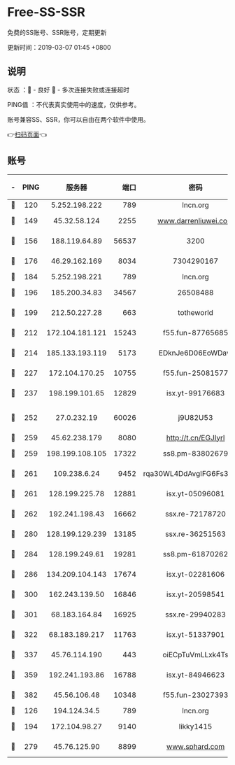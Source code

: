 # Free-SS-SSR

免费的SS账号、SSR账号，定期更新

更新时间：2019-03-07 01:45 +0800

## 说明

状态     ：🙂 - 良好 🙁 - 多次连接失败或连接超时

PING值   ：不代表真实使用中的速度，仅供参考。

账号兼容SS、SSR，你可以自由在两个软件中使用。

👉[扫码页面](https://liesauer.github.io/Free-SS-SSR/)👈

## 账号

|-|PING|服务器|端口|密码|加密方式|区域|
|:----:|:----:|:-----:|-----:|:----:|:----:|:----:|
|🙂|120|5.252.198.222|789|lncn.org|rc4|JP|
|🙂|149|45.32.58.124|2255|www.darrenliuwei.com|aes-256-cfb|JP|
|🙂|156|188.119.64.89|56537|3200|aes-256-cfb|RU|
|🙂|176|46.29.162.169|8034|7304290167|aes-256-cfb|RU|
|🙂|184|5.252.198.221|789|lncn.org|rc4|JP|
|🙂|196|185.200.34.83|34567|26508488|aes-256-cfb|US|
|🙂|199|212.50.227.28|663|totheworld|aes-256-cfb|US|
|🙂|212|172.104.181.121|15243|f55.fun-87765685|aes-256-cfb|SG|
|🙂|214|185.133.193.119|5173|EDknJe6D06EoWDaw|aes-256-cfb|US|
|🙂|227|172.104.170.25|10755|f55.fun-25081577|aes-256-cfb|SG|
|🙂|237|198.199.101.65|12829|isx.yt-99176683|aes-256-cfb|US|
|🙂|252|27.0.232.19|60026|j9U82U53|xchacha20-ietf-poly1305|HK|
|🙂|259|45.62.238.179|8080|http://t.cn/EGJIyrl|rc4-md5|CA|
|🙂|259|198.199.108.105|17322|ss8.pm-83802679|aes-256-cfb|US|
|🙂|261|109.238.6.24|9452|rqa30WL4DdAvgIFG6Fs3znzTa|aes-256-cfb|FR|
|🙂|261|128.199.225.78|12881|isx.yt-05096081|aes-256-cfb|SG|
|🙂|262|192.241.198.43|16662|ssx.re-72178720|aes-256-cfb|US|
|🙂|280|128.199.129.239|13185|ssx.re-36251563|aes-256-cfb|SG|
|🙂|284|128.199.249.61|19281|ss8.pm-61870262|aes-256-cfb|SG|
|🙂|286|134.209.104.143|17674|isx.yt-02281606|aes-256-cfb|SG|
|🙂|300|162.243.139.50|16846|isx.yt-20598541|aes-256-cfb|US|
|🙂|301|68.183.164.84|16925|ssx.re-29940283|aes-256-cfb|US|
|🙂|322|68.183.189.217|11763|isx.yt-51337901|aes-256-cfb|SG|
|🙂|337|45.76.114.190|443|oiECpTuVmLLxk4Ts|aes-256-cfb|AU|
|🙂|359|192.241.193.86|16788|isx.yt-84946623|aes-256-cfb|US|
|🙂|382|45.56.106.48|10348|f55.fun-23027393|aes-256-cfb|US|
|🙂|126|194.124.34.5|789|lncn.org|rc4|JP|
|🙂|194|172.104.98.27|9140|likky1415|aes-256-cfb|JP|
|🙂|279|45.76.125.90|8899|www.sphard.com|aes-256-cfb|AU|
